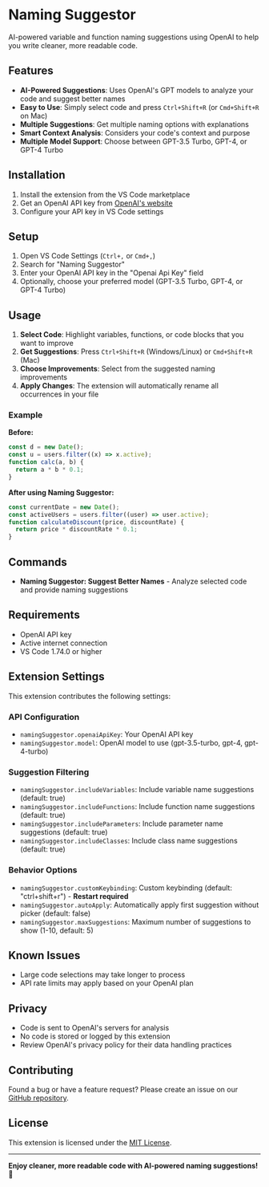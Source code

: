 # Naming Suggestor

AI-powered variable and function naming suggestions using OpenAI to help you write cleaner, more readable code.

## Features

- **AI-Powered Suggestions**: Uses OpenAI's GPT models to analyze your code and suggest better names
- **Easy to Use**: Simply select code and press `Ctrl+Shift+R` (or `Cmd+Shift+R` on Mac)
- **Multiple Suggestions**: Get multiple naming options with explanations
- **Smart Context Analysis**: Considers your code's context and purpose
- **Multiple Model Support**: Choose between GPT-3.5 Turbo, GPT-4, or GPT-4 Turbo

## Installation

1. Install the extension from the VS Code marketplace
2. Get an OpenAI API key from [OpenAI's website](https://platform.openai.com/api-keys)
3. Configure your API key in VS Code settings

## Setup

1. Open VS Code Settings (`Ctrl+,` or `Cmd+,`)
2. Search for "Naming Suggestor"
3. Enter your OpenAI API key in the "Openai Api Key" field
4. Optionally, choose your preferred model (GPT-3.5 Turbo, GPT-4, or GPT-4 Turbo)

## Usage

1. **Select Code**: Highlight variables, functions, or code blocks that you want to improve
2. **Get Suggestions**: Press `Ctrl+Shift+R` (Windows/Linux) or `Cmd+Shift+R` (Mac)
3. **Choose Improvements**: Select from the suggested naming improvements
4. **Apply Changes**: The extension will automatically rename all occurrences in your file

### Example

**Before:**

```javascript
const d = new Date();
const u = users.filter((x) => x.active);
function calc(a, b) {
  return a * b * 0.1;
}
```

**After using Naming Suggestor:**

```javascript
const currentDate = new Date();
const activeUsers = users.filter((user) => user.active);
function calculateDiscount(price, discountRate) {
  return price * discountRate * 0.1;
}
```

## Commands

- **Naming Suggestor: Suggest Better Names** - Analyze selected code and provide naming suggestions

## Requirements

- OpenAI API key
- Active internet connection
- VS Code 1.74.0 or higher

## Extension Settings

This extension contributes the following settings:

### **API Configuration**
- `namingSuggestor.openaiApiKey`: Your OpenAI API key
- `namingSuggestor.model`: OpenAI model to use (gpt-3.5-turbo, gpt-4, gpt-4-turbo)

### **Suggestion Filtering**
- `namingSuggestor.includeVariables`: Include variable name suggestions (default: true)
- `namingSuggestor.includeFunctions`: Include function name suggestions (default: true)
- `namingSuggestor.includeParameters`: Include parameter name suggestions (default: true)
- `namingSuggestor.includeClasses`: Include class name suggestions (default: true)

### **Behavior Options**
- `namingSuggestor.customKeybinding`: Custom keybinding (default: "ctrl+shift+r") - **Restart required**
- `namingSuggestor.autoApply`: Automatically apply first suggestion without picker (default: false)
- `namingSuggestor.maxSuggestions`: Maximum number of suggestions to show (1-10, default: 5)

## Known Issues

- Large code selections may take longer to process
- API rate limits may apply based on your OpenAI plan

## Privacy

- Code is sent to OpenAI's servers for analysis
- No code is stored or logged by this extension
- Review OpenAI's privacy policy for their data handling practices

## Contributing

Found a bug or have a feature request? Please create an issue on our [GitHub repository](https://github.com/your-username/naming-suggestor-extension).

## License

This extension is licensed under the [MIT License](LICENSE).

---

**Enjoy cleaner, more readable code with AI-powered naming suggestions!** 🚀
